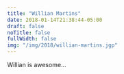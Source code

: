```yaml
---
title: "Willian Martins"
date: 2018-01-14T21:38:44-05:00
draft: false
noTitle: false
fullWidth: false
img: "/img/2018/willian-martins.jgp"
---
```


Willian is awesome...